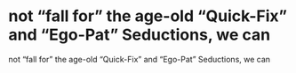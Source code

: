 # not “fall for” the age-old “Quick-Fix” and “Ego-Pat” Seductions, we can

not “fall for” the age-old “Quick-Fix” and “Ego-Pat” Seductions, we can